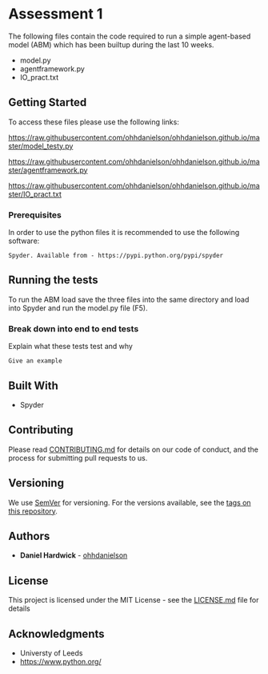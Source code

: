 # Assessment 1 

The following files contain the code required to run a simple agent-based model (ABM) which has been builtup during the last 10 weeks. 

* model.py
* agentframework.py
* IO_pract.txt

## Getting Started

To access these files please use the following links:

https://raw.githubusercontent.com/ohhdanielson/ohhdanielson.github.io/master/model_testy.py

https://raw.githubusercontent.com/ohhdanielson/ohhdanielson.github.io/master/agentframework.py

https://raw.githubusercontent.com/ohhdanielson/ohhdanielson.github.io/master/IO_pract.txt

### Prerequisites

In order to use the python files it is recommended to use the following software:

```
Spyder. Available from - https://pypi.python.org/pypi/spyder
```


## Running the tests

To run the ABM load save the three files into the same directory and load into Spyder and run the model.py file (F5). 

### Break down into end to end tests

Explain what these tests test and why

```
Give an example
```


## Built With

* Spyder

## Contributing

Please read [CONTRIBUTING.md](https://gist.github.com/PurpleBooth/b24679402957c63ec426) for details on our code of conduct, and the process for submitting pull requests to us.

## Versioning

We use [SemVer](http://semver.org/) for versioning. For the versions available, see the [tags on this repository](https://github.com/your/project/tags). 

## Authors

* **Daniel Hardwick** - [ohhdanielson](https://github.com/ohhdanielson)


## License

This project is licensed under the MIT License - see the [LICENSE.md](LICENSE.md) file for details

## Acknowledgments

* Universty of Leeds
* https://www.python.org/

